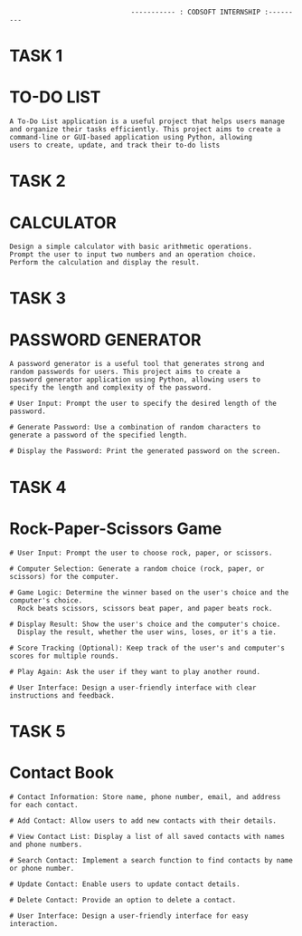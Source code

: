                                   ----------- : CODSOFT INTERNSHIP :---------

# TASK 1
# TO-DO LIST
    A To-Do List application is a useful project that helps users manage
    and organize their tasks efficiently. This project aims to create a
    command-line or GUI-based application using Python, allowing
    users to create, update, and track their to-do lists


# TASK 2
# CALCULATOR
    
    Design a simple calculator with basic arithmetic operations.
    Prompt the user to input two numbers and an operation choice.
    Perform the calculation and display the result.

# TASK 3
# PASSWORD GENERATOR

    A password generator is a useful tool that generates strong and
    random passwords for users. This project aims to create a
    password generator application using Python, allowing users to
    specify the length and complexity of the password.

    # User Input: Prompt the user to specify the desired length of the password.

    # Generate Password: Use a combination of random characters to generate a password of the specified length.
  
    # Display the Password: Print the generated password on the screen.

# TASK 4
# Rock-Paper-Scissors Game

    # User Input: Prompt the user to choose rock, paper, or scissors.
    
    # Computer Selection: Generate a random choice (rock, paper, or scissors) for the computer.
    
    # Game Logic: Determine the winner based on the user's choice and the computer's choice.
      Rock beats scissors, scissors beat paper, and paper beats rock.
    
    # Display Result: Show the user's choice and the computer's choice.
      Display the result, whether the user wins, loses, or it's a tie.
    
    # Score Tracking (Optional): Keep track of the user's and computer's scores for multiple rounds.
    
    # Play Again: Ask the user if they want to play another round.
    
    # User Interface: Design a user-friendly interface with clear instructions and feedback.
# TASK 5
# Contact Book
    # Contact Information: Store name, phone number, email, and address for each contact.
   
    # Add Contact: Allow users to add new contacts with their details.
    
    # View Contact List: Display a list of all saved contacts with names and phone numbers.
    
    # Search Contact: Implement a search function to find contacts by name or phone number.
    
    # Update Contact: Enable users to update contact details.
    
    # Delete Contact: Provide an option to delete a contact.
    
    # User Interface: Design a user-friendly interface for easy interaction.
    

